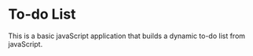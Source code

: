 # To-do List

This is a basic javaScript application that builds a dynamic to-do list from javaScript. 
